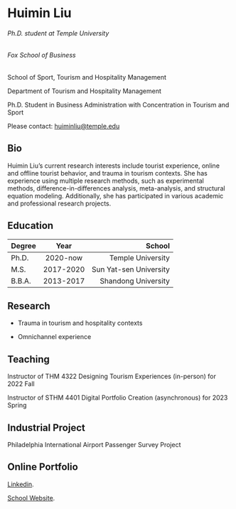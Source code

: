 # Huimin Liu
###### Ph.D. student at Temple University
###### Fox School of Business
School of Sport, Tourism and Hospitality Management

Department of Tourism and Hospitality Management

Ph.D. Student in Business Administration with Concentration in Tourism and Sport

Please contact: huiminliu@temple.edu

## Bio

Huimin Liu’s current research interests include tourist experience, online and offline tourist behavior, and trauma in tourism contexts. She has experience using multiple research methods, such as experimental methods, difference-in-differences analysis, meta-analysis, and structural equation modeling. Additionally, she has participated in various academic and professional research projects.


## Education

| Degree        | Year          | School  |
| ------------- |:-------------:| -----:|
| Ph.D.         | 2020-now      |  Temple University |
| M.S.          | 2017-2020     |  Sun Yat-sen University |
| B.B.A.        | 2013-2017     |  Shandong University |



## Research
* Trauma in tourism and hospitality contexts

* Omnichannel experience

## Teaching
Instructor of THM 4322 Designing Tourism Experiences (in-person) for 2022 Fall

Instructor of STHM 4401 Digital Portfolio Creation (asynchronous) for 2023 Spring

## Industrial Project
Philadelphia International Airport Passenger Survey Project


## Online Portfolio

 [Linkedin](https://www.linkedin.com/in/huimin-liu-245409178/).
 
 [School Website](https://www.fox.temple.edu/directory/huimin-liu).




